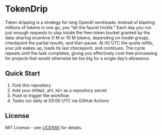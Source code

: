 # TokenDrip

Token dripping is a strategy for long OpenAI workloads: instead of blasting millions of tokens in one go, you “let the faucet trickle.” Each day you run just enough requests to stay inside the free-token bucket granted by the data-sharing incentive (1 M or 10 M tokens, depending on model group), checkpoint the partial results, and then pause. At 00 UTC the quota refills, your job wakes up, loads its last checkpoint, and continues. The cycle repeats until the task completes, giving you effectively cost-free processing for projects that would otherwise be too big for a single day’s allowance.

## Quick Start

1. Fork this repository
2. Add your `OPENAI_API_KEY` as a repository secret
3. Push to trigger the workflow
4. Tasks run daily at 00:00 UTC via GitHub Actions


## License

MIT License - see [LICENSE](LICENSE) for details.
